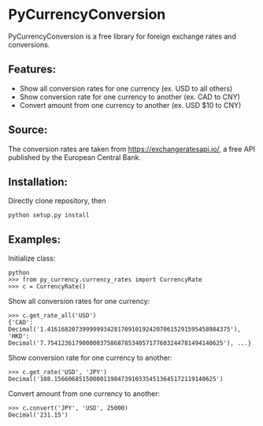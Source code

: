 # PyCurrencyConversion
PyCurrencyConversion is a free library for foreign exchange rates and conversions.

## Features:
- Show all conversion rates for one currency (ex. USD to all others)
- Show conversion rate for one currency to another (ex. CAD to CNY)
- Convert amount from one currency to another (ex. USD $10 to CNY)

## Source:
The conversion rates are taken from https://exchangeratesapi.io/, a free API published by the European Central Bank.

## Installation:
Directly clone repository, then

    python setup.py install
    
## Examples:
Initialize class:

    python
    >>> from py_currency.currency_rates import CurrencyRate
    >>> c = CurrencyRate()
    
Show all conversion rates for one currency:

    >>> c.get_rate_all('USD')
    {'CAD': Decimal('1.4161682073999999342817091019242070615291595458984375'), 'HKD': Decimal('7.75412361790000037586878534057177603244781494140625'), ...}

Show conversion rate for one currency to another:

    >>> c.get_rate('USD', 'JPY')
    Decimal('108.1566068515000011984739103354513645172119140625')

Convert amount from one currency to another:
    
    >>> c.convert('JPY', 'USD', 25000)
    Decimal('231.15')
    


